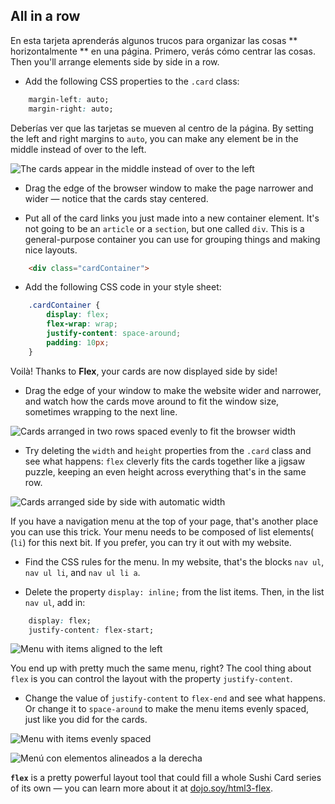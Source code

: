 ## All in a row

En esta tarjeta aprenderás algunos trucos para organizar las cosas ** horizontalmente ** en una página. Primero, verás cómo centrar las cosas. Then you'll arrange elements side by side in a row.

+ Add the following CSS properties to the `.card` class:

```css
    margin-left: auto;
    margin-right: auto;
```

Deberías ver que las tarjetas se mueven al centro de la página. By setting the left and right margins to `auto`, you can make any element be in the middle instead of over to the left.

![The cards appear in the middle instead of over to the left](images/marginAuto.png)

+ Drag the edge of the browser window to make the page narrower and wider — notice that the cards stay centered.

+ Put all of the card links you just made into a new container element. It's not going to be an `article` or a `section`, but one called `div`. This is a general-purpose container you can use for grouping things and making nice layouts.

```html
    <div class="cardContainer">
```

+ Add the following CSS code in your style sheet:

```css
    .cardContainer {
        display: flex;
        flex-wrap: wrap;
        justify-content: space-around;
        padding: 10px;
    }
```

Voilà! Thanks to **Flex**, your cards are now displayed side by side!

+ Drag the edge of your window to make the website wider and narrower, and watch how the cards move around to fit the window size, sometimes wrapping to the next line.

![Cards arranged in two rows spaced evenly to fit the browser width](images/flexSideBySide.png)

+ Try deleting the `width` and `height` properties from the `.card` class and see what happens: `flex` cleverly fits the cards together like a jigsaw puzzle, keeping an even height across everything that's in the same row.

![Cards arranged side by side with automatic width](images/flexAutoWidths.png)

If you have a navigation menu at the top of your page, that's another place you can use this trick. Your menu needs to be composed of list elements( (`li`) for this next bit. If you prefer, you can try it out with my website.

+ Find the CSS rules for the menu. In my website, that's the blocks `nav ul`, `nav ul li`, and `nav ul li a`.

+ Delete the property `display: inline;` from the list items. Then, in the list `nav ul`, add in:

```css
    display: flex;
    justify-content: flex-start;
```

![Menu with items aligned to the left](images/flexMenuStart.png)

You end up with pretty much the same menu, right? The cool thing about `flex` is you can control the layout with the property `justify-content`.

+ Change the value of `justify-content` to `flex-end` and see what happens. Or change it to `space-around` to make the menu items evenly spaced, just like you did for the cards.

![Menu with items evenly spaced](images/flexMenuSpace.png)

![Menú con elementos alineados a la derecha](images/flexMenuEnd.png)

**`flex`** is a pretty powerful layout tool that could fill a whole Sushi Card series of its own — you can learn more about it at [dojo.soy/html3-flex](http://dojo.soy/html3-flex).
